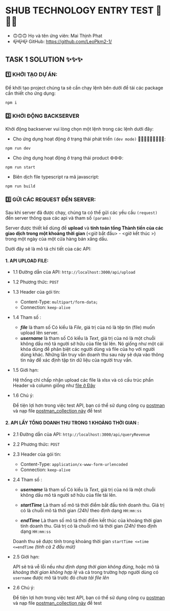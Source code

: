 # SHUB TECHNOLOGY ENTRY TEST 🚀🚀🚀

-   🙃🙃🙃 Họ và tên ứng viên: Mai Thịnh Phat
-   📪📪📪 GitHub: https://github.com/LeoPkm2-1/

## TASK 1 SOLUTION ✨✨✨

### 1️⃣ KHỞI TẠO DỰ ÁN:

Để khởi tạo project chúng ta sẽ cần chạy lệnh bên dưới để tải các package cần thiết cho ứng dụng:

```console
npm i
```

### 2️⃣ KHỞI ĐỘNG BACKSERVER

Khởi động backserver vui lòng chọn một lệnh trong các lệnh dưới đây:

-   Cho ứng dụng hoạt động ở trạng thái phát triển `(dev mode)` 🧑🏻‍💻🧑🏻‍💻🧑🏻‍💻:

```console
npm run dev
```

-   Cho ứng dụng hoạt động ở trạng thái product ⚙️⚙️⚙️:

```console
npm run start
```

-   Biên dịch file typescript ra mã javascript:

```console
npm run build
```

### 3️⃣ GỬI CÁC REQUEST ĐẾN SERVER:

Sau khi server đã được chạy, chúng ta có thể gửi các yều cầu `(request)` đến server thông qua các api và tham số `(params) `

Server được thiết kế dùng để **upload** và **tính toán tổng Thành tiền của các giao dịch trong một khoảng thời gian** (\<giờ bắt đầu\> \- \<giờ kết thúc \>) trong một ngày của một cửa hàng bán xăng dầu.

Dưới đây sẽ là mô tả chi tiết của các API:

#### 1. API UPLOAD FILE:

-   1.1 Đường dẫn của API:
    `http://localhost:3000/api/upload`

-   1.2 Phương thức: `POST`

-   1.3 Header của gói tin:

    -   Content-Type: `multipart/form-data;`
    -   Connection: `keep-alive`

-   1.4 Tham số :

    -   **_file_** là tham số Có kiểu là _File_, giá trị của nó là tệp tin (file) muốn upload lên server.
    -   **_username_** là tham số Có kiểu là _Text_, giá trị của nó là một chuỗi không dấu mô tả người sở hữu của file tải lên. Nó giống như một cái khóa dùng để phân biệt các người dùng và file của họ với người dùng khác. Những lần truy vấn doanh thu sau này sẽ dựa vào thông tin này để xác định tập tin dữ liệu của người truy vấn.

-   1.5 Giới hạn:

    Hệ thống chỉ chấp nhận upload các file là xlsx và có cấu trúc phần Header và column giống như [file ở Đây](./asset/đề%20bài%20test_report.xlsx)

-   1.6 Chú ý:

    Để tiện lợi hơn trong việc test API, bạn có thể sử dụng công cụ [postman](https://www.postman.com/) và nạp file [postman_collection này](./asset/postman/Shub_test_entry.postman_collection.json) để test


#### 2. API LẤY TỔNG DOANH THU TRONG 1 KHOẢNG THỜI GIAN :

-   2.1 Đường dẫn của API:
    `http://localhost:3000/api/queryRevenue`

-   2.2 Phương thức: `POST`
  
-   2.3 Header của gói tin:

    -   Content-Type: `application/x-www-form-urlencoded`
    -   Connection: `keep-alive`


-   2.4 Tham số :

    -   **_username_** là tham số Có kiểu là _Text_, giá trị của nó là một chuỗi không dấu mô tả người sở hữu của file tải lên.


    - ***startTime*** Là tham số mô tả thời điểm bắt đầu tính doanh thu. Giá trị có là chuỗi mô tả thời gian *(24h)* theo định dạng `HH:mm:ss`
  
    - ***endTime*** Là tham số mô tả thời điểm kết thúc của khoảng thời gian tính doanh thu. Giá trị có là chuỗi mô tả thời gian *(24h)* theo định dạng `HH:mm:ss`

    Doanh thu sẽ được tính trong khoảng thời gian `startTime <=time <=endTime` *(tính cả 2 đầu mút)*


-   2.5 Giới hạn:

    API sẽ trả vễ lỗi nếu như *định dạng thời gian không đúng*, hoặc mô tả *khoảng thời gian không hợp lệ* và cả trong trường hợp người dùng có `username` được mô tả trước đó *chưa tải file lên*


-   2.6 Chú ý:

    Để tiện lợi hơn trong việc test API, bạn có thể sử dụng công cụ [postman](https://www.postman.com/) và nạp file [postman_collection này](./asset/postman/Shub_test_entry.postman_collection.json) để test

